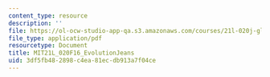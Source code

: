 ```yaml
---
content_type: resource
description: ''
file: https://ol-ocw-studio-app-qa.s3.amazonaws.com/courses/21l-020j-globalization-the-good-the-bad-and-the-in-between-fall-2016/3df5fb482898c4ea81ecdb913a7f04ce_MIT21L_020F16_EvolutionJeans.pdf
file_type: application/pdf
resourcetype: Document
title: MIT21L_020F16_EvolutionJeans
uid: 3df5fb48-2898-c4ea-81ec-db913a7f04ce
---
```

